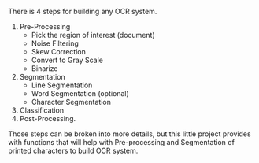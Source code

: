 There is 4 steps for building any OCR system.

1. Pre-Processing
    - Pick the region of interest (document)
    - Noise Filtering
    - Skew Correction
    - Convert to Gray Scale
    - Binarize
2. Segmentation
    - Line Segmentation
    - Word Segmentation (optional)
    - Character Segmentation
3. Classification
4. Post-Processing.

Those steps can be broken into more details, but this little project provides with functions that will help with Pre-processing and Segmentation of printed characters to build OCR system.
